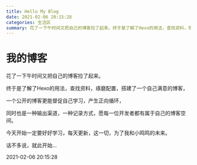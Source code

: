 ```yaml
---
title: Hello My Blog
date: 2021-02-06 20:15:28
categories: 生活区
summary: 花了一下午时间又把自己的博客捡了起来。终于是了解了Hexo的用法，查找资料，琢磨配置，搭建了一个自己满意的博客。
---
```


# 我的博客

花了一下午时间又把自己的博客捡了起来。

终于是了解了Hexo的用法，查找资料，琢磨配置，搭建了一个自己满意的博客，

一个公开的博客更能督促自己学习，产生正向循环，

同时也是一种输出渠道，一种记录方式，愿每一位开发者都有属于自己的博客空间。

今天开始一定要好好学习，每天更新，这一切，为了我和小鸣鸣的未来。

话不多说，就此开始...

2021-02-06 20:15:28

